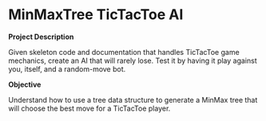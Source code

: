 # MinMaxTree  TicTacToe AI

**Project Description**

Given skeleton code and documentation that handles TicTacToe game mechanics, create an AI that will rarely lose. Test it by having it play against you, itself, and a random-move bot.

**Objective**

Understand how to use a tree data structure to generate a MinMax tree that will choose the best move for a TicTacToe player.